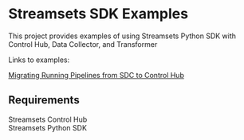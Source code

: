 # Streamsets SDK Examples
This project provides examples of using Streamsets Python SDK with Control Hub, Data Collector, and Transformer

Links to examples:

[Migrating Running Pipelines from SDC to Control Hub](https://github.com/thomasganka/streamsets-sdk-examples/tree/main/migrate-sdc)

## Requirements

Streamsets Control Hub </br>
Streamsets Python SDK
